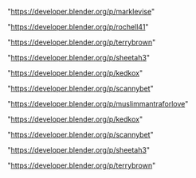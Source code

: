 "https://developer.blender.org/p/marklevise"

"https://developer.blender.org/p/rochell41"

"https://developer.blender.org/p/terrybrown"

"https://developer.blender.org/p/sheetah3"

"https://developer.blender.org/p/kedkox"

"https://developer.blender.org/p/scannybet"

 
"https://developer.blender.org/p/muslimmantraforlove"


"https://developer.blender.org/p/kedkox"


"https://developer.blender.org/p/scannybet"


"https://developer.blender.org/p/sheetah3"


"https://developer.blender.org/p/terrybrown"


 
